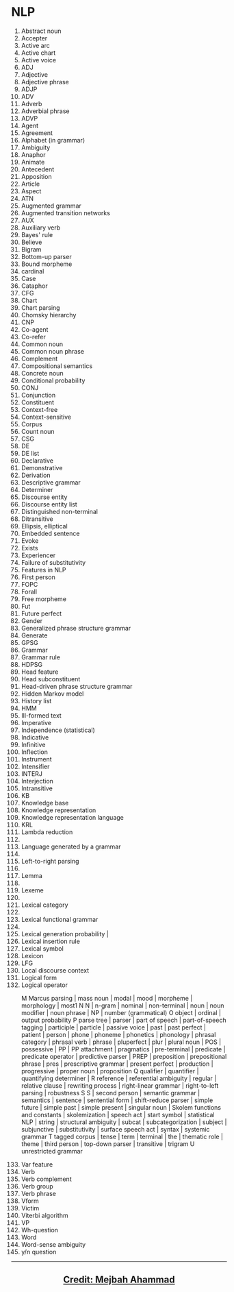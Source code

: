 # NLP

<ol>
<li>Abstract noun </li>
<li>Accepter </li>
<li>Active arc </li>
<li>Active chart </li>
<li>Active voice</li>
<li>ADJ</li> 
<li>Adjective </li>
<li>Adjective phrase </li>
<li>ADJP </li>
<li>ADV</li> 
<li>Adverb 
<li>Adverbial phrase </li>
<li>ADVP</li> 
<li>Agent</li> 
<li>Agreement </li>
<li>Alphabet (in grammar) </li>
<li>Ambiguity </li>
<li>Anaphor</li> 
<li>Animate</li> 
<li>Antecedent</li> 
<li>Apposition </li>
<li>Article </li>
<li>Aspect</li> 
<li>ATN</li> 
<li>Augmented grammar </li>
<li>Augmented transition networks</li> 
<li>AUX</li> 
<li>Auxiliary verb</li>

<li>Bayes' rule </li>
<li>Believe </li>
<li>Bigram </li>
<li>Bottom-up parser </li>
<li>Bound morpheme</li>
<li>cardinal </li>
<li>Case </li>
<li>Cataphor </li>
<li>CFG </li>
<li>Chart </li>
<li>Chart parsing </li>
<li>Chomsky hierarchy </li>
<li>CNP </li>
<li>Co-agent </li>
<li>Co-refer </li>
<li>Common noun </li>
<li>Common noun phrase </li>
<li>Complement </li>
<li>Compositional semantics </li>
<li>Concrete noun </li>
<li>Conditional probability </li>
<li>CONJ </li>
<li>Conjunction </li>
<li>Constituent </li>
<li>Context-free </li>
<li>Context-sensitive </li>
<li>Corpus </li>
<li>Count noun </li>
<li>CSG</li>

<li>DE </li>
<li>DE list </li>
<li>Declarative </li>
<li>Demonstrative </li>
<li>Derivation </li>
<li>Descriptive grammar </li>
<li>Determiner </li>
<li>Discourse entity </li>
<li>Discourse entity list </li>
<li>Distinguished non-terminal </li>
<li>Ditransitive</li>


<li>Ellipsis, elliptical </lis>
<li>Embedded sentence </lis>
<li>Evoke </lis>
<li>Exists </lis>
<li>Experiencer</lis>


<li>Failure of substitutivity </li>
<li>Features in NLP </li>
<li>First person </li>
<li>FOPC </li>
<li>Forall </li>
<li>Free morpheme </li>
<li>Fut </li>
<li>Future perfect</li>



<li>Gender </li>
<li>Generalized phrase structure grammar </li>
<li>Generate </li>
<li>GPSG </li>
<li>Grammar </li>
<li>Grammar rule</li>



<li>HDPSG </li>
<li>Head feature </li>
<li>Head subconstituent </li>
<li>Head-driven phrase structure grammar </li>
<li>Hidden Markov model </li>
<li>History list </li>
<li>HMM</li>


<li>Ill-formed text </li>
<li>Imperative </li>
<li>Independence (statistical) </li>
<li>Indicative </li>
<li>Infinitive </li>
<li>Inflection </li>
<li>Instrument </li>
<li>Intensifier </li>
<li>INTERJ </li>
<li>Interjection </li>
<li>Intransitive</li>


<li>KB </li>
<li>Knowledge base </li>
<li>Knowledge representation </li>
<li>Knowledge representation language </li>
<li>KRL</li>



<li>Lambda reduction <li>
<li>Language generated by a grammar <li>
<li>Left-to-right parsing <li>
<li>Lemma <li>
<li>Lexeme <li>
<li>Lexical category <li>
<li>Lexical functional grammar <li>
<li>Lexical generation probability | 
<li>Lexical insertion rule </li>
<li>Lexical symbol </li>
<li>Lexicon </li>
<li>LFG </li>
<li>Local discourse context </li>
<li>Logical form </li>
<li>Logical operator</li>
  
  

M	Marcus parsing | mass noun | modal | mood | morpheme | morphology | most1
N	N | n-gram | nominal | non-terminal | noun | noun modifier | noun phrase | NP | number (grammatical)
O	object | ordinal | output probability
P	parse tree | parser | part of speech | part-of-speech tagging | participle | particle | passive voice | past | past perfect | patient | person | phone | phoneme | phonetics | phonology | phrasal category | phrasal verb | phrase | pluperfect | plur | plural noun | POS | possessive | PP | PP attachment | pragmatics | pre-terminal | predicate | predicate operator | predictive parser | PREP | preposition | prepositional phrase | pres | prescriptive grammar | present perfect | production | progressive | proper noun | proposition
Q	qualifier | quantifier | quantifying determiner |
R	reference | referential ambiguity | regular | relative clause | rewriting process | right-linear grammar | right-to-left parsing | robustness
S	S | second person | semantic grammar | semantics | sentence | sentential form | shift-reduce parser | simple future | simple past | simple present | singular noun | Skolem functions and constants | skolemization | speech act | start symbol | statistical NLP | string | structural ambiguity | subcat | subcategorization | subject | subjunctive | substitutivity | surface speech act | syntax | systemic grammar
T	tagged corpus | tense | term | terminal | the | thematic role | theme | third person | top-down parser | transitive | trigram
U	unrestricted grammar

<li>Var feature </li>
<li>Verb </li>
<li>Verb complement </li>
<li>Verb group </li>
<li>Verb phrase </li>
<li>Vform </li>
<li>Victim </li>
<li>Viterbi algorithm </li>
<li>VP</li>

<li>Wh-question </li>
<li>Word </li>
<li>Word-sense ambiguity</li>

<li>y/n question</li>

</ol>

































--------------------------------------------------------------------------------------------------------------------------------------------------------------
## <p align="center"><a href="https://github.com/ahammadmejbah"> Credit: Mejbah Ahammad </a></p>
